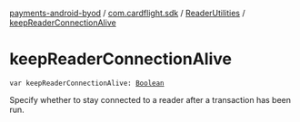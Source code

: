 [payments-android-byod](../../index.md) / [com.cardflight.sdk](../index.md) / [ReaderUtilities](index.md) / [keepReaderConnectionAlive](./keep-reader-connection-alive.md)

# keepReaderConnectionAlive

`var keepReaderConnectionAlive: `[`Boolean`](https://kotlinlang.org/api/latest/jvm/stdlib/kotlin/-boolean/index.html)

Specify whether to stay connected to a reader after a transaction has been run.

